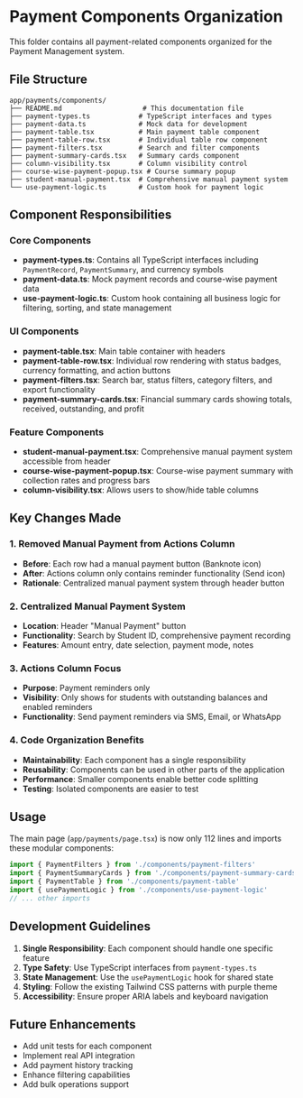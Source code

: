 # Payment Components Organization

This folder contains all payment-related components organized for the Payment Management system.

## File Structure

```
app/payments/components/
├── README.md                    # This documentation file
├── payment-types.ts            # TypeScript interfaces and types
├── payment-data.ts             # Mock data for development
├── payment-table.tsx           # Main payment table component
├── payment-table-row.tsx       # Individual table row component
├── payment-filters.tsx         # Search and filter components
├── payment-summary-cards.tsx   # Summary cards component
├── column-visibility.tsx       # Column visibility control
├── course-wise-payment-popup.tsx # Course summary popup
├── student-manual-payment.tsx  # Comprehensive manual payment system
└── use-payment-logic.ts        # Custom hook for payment logic
```

## Component Responsibilities

### Core Components
- **payment-types.ts**: Contains all TypeScript interfaces including `PaymentRecord`, `PaymentSummary`, and currency symbols
- **payment-data.ts**: Mock payment records and course-wise payment data
- **use-payment-logic.ts**: Custom hook containing all business logic for filtering, sorting, and state management

### UI Components
- **payment-table.tsx**: Main table container with headers
- **payment-table-row.tsx**: Individual row rendering with status badges, currency formatting, and action buttons
- **payment-filters.tsx**: Search bar, status filters, category filters, and export functionality
- **payment-summary-cards.tsx**: Financial summary cards showing totals, received, outstanding, and profit

### Feature Components
- **student-manual-payment.tsx**: Comprehensive manual payment system accessible from header
- **course-wise-payment-popup.tsx**: Course-wise payment summary with collection rates and progress bars
- **column-visibility.tsx**: Allows users to show/hide table columns

## Key Changes Made

### 1. Removed Manual Payment from Actions Column
- **Before**: Each row had a manual payment button (Banknote icon)
- **After**: Actions column only contains reminder functionality (Send icon)
- **Rationale**: Centralized manual payment system through header button

### 2. Centralized Manual Payment System
- **Location**: Header "Manual Payment" button
- **Functionality**: Search by Student ID, comprehensive payment recording
- **Features**: Amount entry, date selection, payment mode, notes

### 3. Actions Column Focus
- **Purpose**: Payment reminders only
- **Visibility**: Only shows for students with outstanding balances and enabled reminders
- **Functionality**: Send payment reminders via SMS, Email, or WhatsApp

### 4. Code Organization Benefits
- **Maintainability**: Each component has a single responsibility
- **Reusability**: Components can be used in other parts of the application
- **Performance**: Smaller components enable better code splitting
- **Testing**: Isolated components are easier to test

## Usage

The main page (`app/payments/page.tsx`) is now only 112 lines and imports these modular components:

```typescript
import { PaymentFilters } from './components/payment-filters'
import { PaymentSummaryCards } from './components/payment-summary-cards'
import { PaymentTable } from './components/payment-table'
import { usePaymentLogic } from './components/use-payment-logic'
// ... other imports
```

## Development Guidelines

1. **Single Responsibility**: Each component should handle one specific feature
2. **Type Safety**: Use TypeScript interfaces from `payment-types.ts`
3. **State Management**: Use the `usePaymentLogic` hook for shared state
4. **Styling**: Follow the existing Tailwind CSS patterns with purple theme
5. **Accessibility**: Ensure proper ARIA labels and keyboard navigation

## Future Enhancements

- Add unit tests for each component
- Implement real API integration
- Add payment history tracking
- Enhance filtering capabilities
- Add bulk operations support